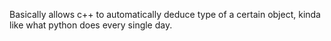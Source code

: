 Basically allows c++ to automatically deduce type of a certain object, kinda like what python does every single day.